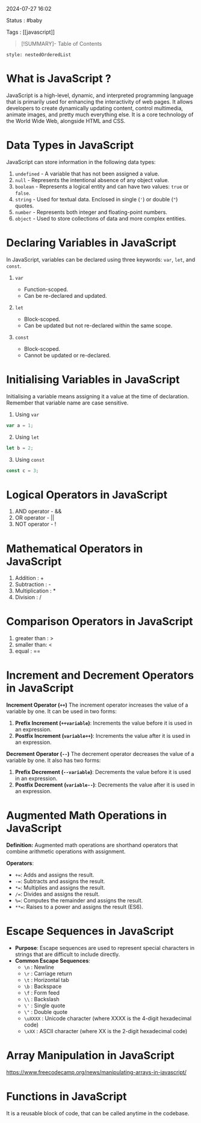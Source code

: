 2024-07-27 16:02

Status : #baby

Tags : [[javascript]]




>[!SUMMARY]- Table of Contents
```table-of-contents
style: nestedOrderedList
```

# What is JavaScript ?

JavaScript is a high-level, dynamic, and interpreted programming language that is primarily used for enhancing the interactivity of web pages. It allows developers to create dynamically updating content, control multimedia, animate images, and pretty much everything else. It is a core technology of the World Wide Web, alongside HTML and CSS.

# Data Types in JavaScript

JavaScript can store information in the following data types:
1. `undefined` - A variable that has not been assigned a value.
2. `null` - Represents the intentional absence of any object value.
3. `boolean` - Represents a logical entity and can have two values: `true` or `false`.
4. `string` - Used for textual data. Enclosed in single (`'`) or double (`"`) quotes.
5. `number` - Represents both integer and floating-point numbers.
6. `object` - Used to store collections of data and more complex entities. 


# Declaring Variables in JavaScript

In JavaScript, variables can be declared using three keywords: `var`, `let`, and `const`.

1. `var`
   - Function-scoped.
   - Can be re-declared and updated.
   
2. `let`
   - Block-scoped.
   - Can be updated but not re-declared within the same scope.
   
3. `const`
   - Block-scoped.
   - Cannot be updated or re-declared.


# Initialising Variables in JavaScript

Initialising a variable means assigning it a value at the time of declaration. Remember that variable name are case sensitive.
1. Using `var`
```javascript
var a = 1;
```

2. Using `let`
```javascript
let b = 2;
```

3. Using `const`
```javascript
const c = 3;
```



# Logical Operators in JavaScript

1. AND operator - &&
2. OR operator - ||
3. NOT operator - !


# Mathematical Operators in JavaScript 

1. Addition : +
2. Subtraction : - 
3. Multiplication : *
4. Division : /


# Comparison Operators in JavaScript

1. greater than : >
2. smaller than: <
3. equal : ==


# Increment and Decrement Operators in JavaScript

**Increment Operator (`++`)**
The increment operator increases the value of a variable by one. It can be used in two forms:
1. **Prefix Increment (`++variable`)**: Increments the value before it is used in an expression.
2. **Postfix Increment (`variable++`)**: Increments the value after it is used in an expression.

**Decrement Operator (`--`)**
The decrement operator decreases the value of a variable by one. It also has two forms:
1. **Prefix Decrement (`--variable`)**: Decrements the value before it is used in an expression.
2. **Postfix Decrement (`variable--`)**: Decrements the value after it is used in an expression.


# Augmented Math Operations in JavaScript

**Definition:** Augmented math operations are shorthand operators that combine arithmetic operations with assignment.

**Operators**:
- `+=`: Adds and assigns the result.
- `-=`: Subtracts and assigns the result.
- `*=`: Multiplies and assigns the result.
- `/=`: Divides and assigns the result.
- `%=`: Computes the remainder and assigns the result.
- `**=`: Raises to a power and assigns the result (ES6).


# Escape Sequences in JavaScript

- **Purpose**: Escape sequences are used to represent special characters in strings that are difficult to include directly.
- **Common Escape Sequences**:
  - `\n` : Newline
  - `\r` : Carriage return
  - `\t` : Horizontal tab
  - `\b` : Backspace
  - `\f` : Form feed
  - `\\` : Backslash
  - `\'` : Single quote
  - `\"` : Double quote
  - `\uXXXX` : Unicode character (where XXXX is the 4-digit hexadecimal code)
  - `\xXX` : ASCII character (where XX is the 2-digit hexadecimal code)

# Array Manipulation in JavaScript

https://www.freecodecamp.org/news/manipulating-arrays-in-javascript/


# Functions in JavaScript 

It is a reusable block of code, that can be called anytime in the codebase.
